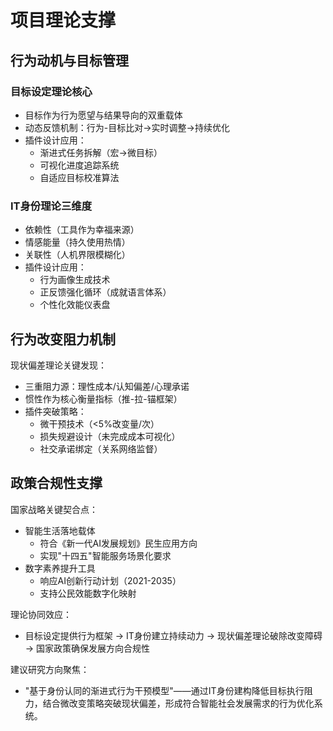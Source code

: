 # 项目理论支撑

## 行为动机与目标管理

### 目标设定理论核心

- 目标作为行为愿望与结果导向的双重载体
- 动态反馈机制：行为-目标比对→实时调整→持续优化
- 插件设计应用：
    - 渐进式任务拆解（宏→微目标）
    - 可视化进度追踪系统
    - 自适应目标校准算法

### IT身份理论三维度

- 依赖性（工具作为幸福来源）
- 情感能量（持久使用热情）
- 关联性（人机界限模糊化）
- 插件设计应用：
    - 行为画像生成技术
    - 正反馈强化循环（成就语言体系）
    - 个性化效能仪表盘

## 行为改变阻力机制
现状偏差理论关键发现：
- 三重阻力源：理性成本/认知偏差/心理承诺
- 惯性作为核心衡量指标（推-拉-锚框架）
- 插件突破策略：
    - 微干预技术（<5%改变量/次）
    - 损失规避设计（未完成成本可视化）
    - 社交承诺绑定（关系网络监督）

## 政策合规性支撑
国家战略关键契合点：
- 智能生活落地载体
    - 符合《新一代AI发展规划》民生应用方向
    - 实现"十四五"智能服务场景化要求
- 数字素养提升工具
    - 响应AI创新行动计划（2021-2035）
    - 支持公民效能数字化映射

理论协同效应：
- 目标设定提供行为框架 → IT身份建立持续动力 → 现状偏差理论破除改变障碍 → 国家政策确保发展方向合规性

建议研究方向聚焦：
- "基于身份认同的渐进式行为干预模型"——通过IT身份建构降低目标执行阻力，结合微改变策略突破现状偏差，形成符合智能社会发展需求的行为优化系统。